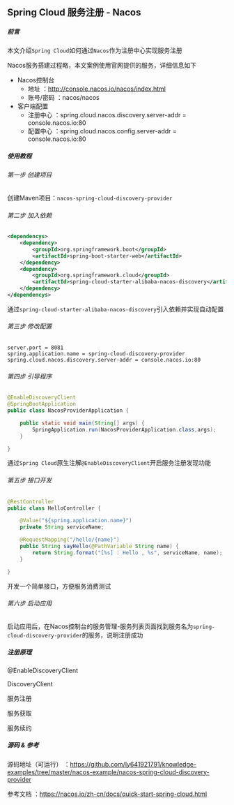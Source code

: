 Spring Cloud 服务注册 - Nacos
-

##### 前言

本文介绍`Spring Cloud`如何通过`Nacos`作为注册中心实现服务注册

Nacos服务搭建过程略，本文案例使用官网提供的服务，详细信息如下

- Nacos控制台
	- 地址 ：http://console.nacos.io/nacos/index.html
	- 账号/密码 ：nacos/nacos
- 客户端配置
	- 注册中心 ：spring.cloud.nacos.discovery.server-addr = console.nacos.io:80
	- 配置中心 ：spring.cloud.nacos.config.server-addr = console.nacos.io:80

##### 使用教程

###### 第一步 创建项目

创建Maven项目：`nacos-spring-cloud-discovery-provider`

###### 第二步 加入依赖

``` xml
<dependencys>
    <dependency>
        <groupId>org.springframework.boot</groupId>
        <artifactId>spring-boot-starter-web</artifactId>
    </dependency>
    <dependency>
        <groupId>org.springframework.cloud</groupId>
        <artifactId>spring-cloud-starter-alibaba-nacos-discovery</artifactId>
    </dependency>
</dependencys>
```

通过`spring-cloud-starter-alibaba-nacos-discovery`引入依赖并实现自动配置

###### 第三步 修改配置 

``` properties
server.port = 8081
spring.application.name = spring-cloud-discovery-provider
spring.cloud.nacos.discovery.server-addr = console.nacos.io:80
```

###### 第四步 引导程序

``` java
@EnableDiscoveryClient
@SpringBootApplication
public class NacosProviderApplication {

    public static void main(String[] args) {
        SpringApplication.run(NacosProviderApplication.class,args);
    }

}
```

通过`Spring Cloud`原生注解`@EnableDiscoveryClient`开启服务注册发现功能

###### 第五步 接口开发

``` java
@RestController
public class HelloController {

    @Value("${spring.application.name}")
    private String serviceName;

    @RequestMapping("/hello/{name}")
    public String sayHello(@PathVariable String name) {
        return String.format("[%s] : Hello , %s", serviceName, name);
    }

}
```

开发一个简单接口，方便服务消费测试

###### 第六步 启动应用

启动应用后，在Nacos控制台的服务管理-服务列表页面找到服务名为`spring-cloud-discovery-provider`的服务，说明注册成功

##### 注册原理

@EnableDiscoveryClient

DiscoveryClient

服务注册

服务获取

服务续约

##### 源码 & 参考

源码地址（可运行） ：https://github.com/ly641921791/knowledge-examples/tree/master/nacos-example/nacos-spring-cloud-discovery-provider

参考文档 ：https://nacos.io/zh-cn/docs/quick-start-spring-cloud.html